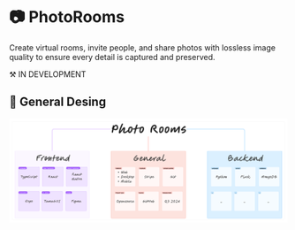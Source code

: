 # 📷 PhotoRooms

Create virtual rooms, invite people, and share photos with lossless image quality to ensure every detail is captured and preserved.

⚒️ IN DEVELOPMENT

## 💭 General Desing

![Desing](photorooms.png "Desing")
